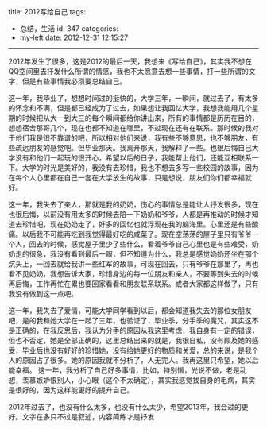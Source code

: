 title: 2012写给自己
tags:
  - 总结，生活
id: 347
categories:
  - my-left
date: 2012-12-31 12:15:27
---

2012年发生了很多，这是2012的最后一天，我想来《写给自己》，其实我不想在QQ空间里去抒发什么所谓的情感，我也不太愿意去想一些事情，打一些所谓的文字，但是有些事情我必须要总结自己。

这一年，我毕业了，想想时间过的挺快的，大学三年，一瞬间，就过去了，有太多的怀念和不满，但是都已经成为了过去，如果想让我回忆大学，我想我能用几个星期的时候把从大一到大三的每个瞬间都给你讲出来，所有的事情都是历历在目的，想想宿舍那哥几个，现在也都不知道在哪里，不过现在还有在联系。那时候的我对于他们我是很不靠谱的吧，所以相对他们来说，我有些不够意思，也不够朋友，有些疏远朋友的感觉吧。但毕业那天。我离开那天，我解释了一些。也很后悔自己大学没有和他们一起玩的很开心，希望以后的日子，我能帮上他们，还能互相联系一下。大学的时光是美好的，我没有去珍惜，我也不想去多写一些校园的故事，因为在每个人心里都在自己一套在大学放生的故事，只是想说，朋友们你们都幸福就好。

这一年，我失去了亲人，那就是我的奶奶，伤心的事情总是能让人抒发很多，现在也很后悔，以前没有用太多的时候去陪一下奶奶和爷爷，人都是再推动的时候才知道去珍惜吧，现在奶奶走了，好多的回忆也就浮现在我的脑海里。心里还是有些酸痛。以后我不可能再吃到我觉得最好吃的咸菜了。现在空荡荡的屋子里只有爷爷一个人，回去的时候，感觉屋子里少了些什么，看着爷爷自己心里也是有些难受，奶奶走的很急，我没有看到最后一眼，但不知道为什么，我总是感觉奶奶还坐在那个炕头上，一回去就给我讲一些红军的故事，可现在回去，只有爷爷在那里了，再也看不见奶奶，我想告诉大家，珍惜身边的每一位朋友和亲人，不要等到失去的时候再后悔，工作再忙在累也要回家看看和朋友联系联系。或者大家都这样做了，只有我没有做到这一点吧。

<!--more-->

这一年，我失去了爱情，可能大学同学看到以后，都会知道我失去的那位女朋友吧，是的我和她大学在一起了三年，也验证了，毕业季，分手季的魔咒，其实这不是正确的，在我反思后，我认为分手的原因从我这里考虑，我自身有一定的错误，但也不否定，她是全部正确的，这里总结出来的就是，我很自私，没有顾及她的感受，毕业后也没有好好的珍惜她，没有给她更好的物质和关爱，总的来说，是我个人的原因占了很多。她的原因我就不分析了，人无完人。我再这里只希望，她以后能幸福。
这一年，我分析了自己好多事情，比如，特别懒，光说不做，老是乱想，羡慕嫉妒恨别人，小心眼（这个不太确定），其实我感觉找自身的毛病，其实是很好的，因为这样能更好的提升自己。

2012年过去了，也没有什么太多，也没有什么太少，希望2013年，我会过的更好。文字在多只不过是叙述，内容简练才是抒发
